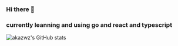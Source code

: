 ### Hi there 👋
### currently leanning and using go and react and typescript
![akazwz's GitHub stats](https://github-readme-stats.vercel.app/api?username=akazwz&show_icons=true&theme=dark)
